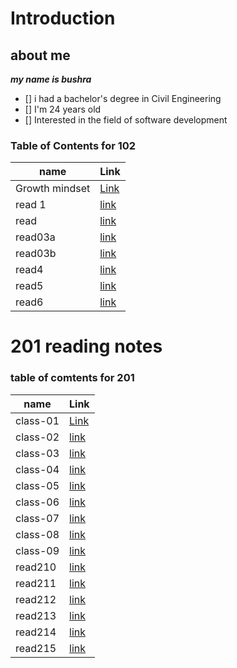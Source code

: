 # Introduction

## about me
***my name is bushra***
- [] i had a bachelor's degree  in Civil Engineering
- [] I'm 24 years old
- [] Interested in the field of software development
  

###  Table of Contents for 102

| name | Link |
|-----------|--------|
| Growth mindset | [Link](102/lab1.md)|
| read 1|[link](102/READ1.md)|
|read |[link](102/read.md)|
| read03a |[link](102/read03a.md)|
|read03b| [link](102/Read03b.md)|
|read4|[link](102/read4.md)|
|read5|[link](102/read5.md)|
|read6|[link](102/read6.md)|




 # 201 reading notes
 

### table of comtents for 201

 | name | Link |
|-----------|--------|
| class-01| [Link](201/class-01.md)|
| class-02|[link](201/class-02.md)|
|class-03 |[link](201/class-03.md)|
|class-04|[link](201/class-04.md)|
|class-05| [link](201/class-05.md)|
|class-06|[link](201/class-06.md)|
|class-07|[link](201/class-07.md)|
|class-08|[link](201/class-08.md)|
|class-09|[link](201/class-09.md)|
|read210|[link](201/read210.md)|
|read211|[link](201/read211.md)|
|read212|[link](201/read212.md)|
|read213|[link](201/read213.md)|
|read214|[link](201/read214.md)|
|read215|[link](201/read215.md)|

   
      




